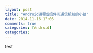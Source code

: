 ```yaml
---
layout: post
title: "Android进程或组件间通信机制的小结"
date: 2014-11-16 17:06
comments: true
categories: [Android] 
categories: 
---
```



test
